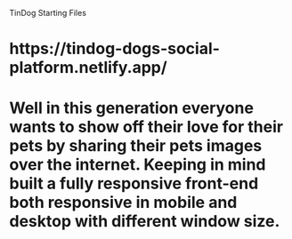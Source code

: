 TinDog Starting Files
<h1>https://tindog-dogs-social-platform.netlify.app/<h1/>
<p>Well in this generation everyone wants to show off their love for their pets by sharing their pets images over the internet. Keeping in mind built a fully responsive front-end both responsive in mobile and desktop with different window size.<p/>
